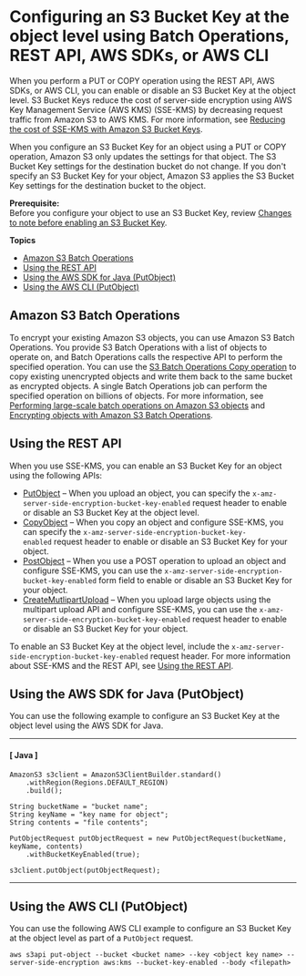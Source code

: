 # Configuring an S3 Bucket Key at the object level using Batch Operations, REST API, AWS SDKs, or AWS CLI<a name="configuring-bucket-key-object"></a>

When you perform a PUT or COPY operation using the REST API, AWS SDKs, or AWS CLI, you can enable or disable an S3 Bucket Key at the object level\. S3 Bucket Keys reduce the cost of server\-side encryption using AWS Key Management Service \(AWS KMS\) \(SSE\-KMS\) by decreasing request traffic from Amazon S3 to AWS KMS\. For more information, see [Reducing the cost of SSE\-KMS with Amazon S3 Bucket Keys](bucket-key.md)\. 

When you configure an S3 Bucket Key for an object using a PUT or COPY operation, Amazon S3 only updates the settings for that object\. The S3 Bucket Key settings for the destination bucket do not change\. If you don't specify an S3 Bucket Key for your object, Amazon S3 applies the S3 Bucket Key settings for the destination bucket to the object\.

**Prerequisite:**  
Before you configure your object to use an S3 Bucket Key, review [Changes to note before enabling an S3 Bucket Key](bucket-key.md#bucket-key-changes)\. 

**Topics**
+ [Amazon S3 Batch Operations](#bucket-key-object-bops)
+ [Using the REST API](#bucket-key-object-rest)
+ [Using the AWS SDK for Java \(PutObject\)](#bucket-key-object-sdk)
+ [Using the AWS CLI \(PutObject\)](#bucket-key-object-cli)

## Amazon S3 Batch Operations<a name="bucket-key-object-bops"></a>

To encrypt your existing Amazon S3 objects, you can use Amazon S3 Batch Operations\. You provide S3 Batch Operations with a list of objects to operate on, and Batch Operations calls the respective API to perform the specified operation\. You can use the [S3 Batch Operations Copy operation](https://docs.aws.amazon.com/AmazonS3/latest/userguide/batch-ops-copy-object.html) to copy existing unencrypted objects and write them back to the same bucket as encrypted objects\. A single Batch Operations job can perform the specified operation on billions of objects\. For more information, see [Performing large\-scale batch operations on Amazon S3 objects](batch-ops.md) and [Encrypting objects with Amazon S3 Batch Operations](http://aws.amazon.com/blogs/storage/encrypting-objects-with-amazon-s3-batch-operations/)\.

## Using the REST API<a name="bucket-key-object-rest"></a>

When you use SSE\-KMS, you can enable an S3 Bucket Key for an object using the following APIs: 
+ [PutObject](https://docs.aws.amazon.com/AmazonS3/latest/API/API_PutObject.html) – When you upload an object, you can specify the `x-amz-server-side-encryption-bucket-key-enabled` request header to enable or disable an S3 Bucket Key at the object level\. 
+ [CopyObject](https://docs.aws.amazon.com/AmazonS3/latest/API/API_CopyObject.html) – When you copy an object and configure SSE\-KMS, you can specify the `x-amz-server-side-encryption-bucket-key-enabled` request header to enable or disable an S3 Bucket Key for your object\. 
+ [PostObject](https://docs.aws.amazon.com/AmazonS3/latest/API/RESTObjectPOST.html) – When you use a POST operation to upload an object and configure SSE\-KMS, you can use the `x-amz-server-side-encryption-bucket-key-enabled` form field to enable or disable an S3 Bucket Key for your object\.
+ [CreateMutlipartUpload](https://docs.aws.amazon.com/AmazonS3/latest/API/API_CreateMultipartUpload.html) – When you upload large objects using the multipart upload API and configure SSE\-KMS, you can use the `x-amz-server-side-encryption-bucket-key-enabled` request header to enable or disable an S3 Bucket Key for your object\.

To enable an S3 Bucket Key at the object level, include the `x-amz-server-side-encryption-bucket-key-enabled` request header\. For more information about SSE\-KMS and the REST API, see [Using the REST API](specifying-kms-encryption.md#KMSUsingRESTAPI)\.

## Using the AWS SDK for Java \(PutObject\)<a name="bucket-key-object-sdk"></a>

You can use the following example to configure an S3 Bucket Key at the object level using the AWS SDK for Java\.

------
#### [ Java ]

```
AmazonS3 s3client = AmazonS3ClientBuilder.standard()
    .withRegion(Regions.DEFAULT_REGION)
    .build();

String bucketName = "bucket name";
String keyName = "key name for object";
String contents = "file contents";

PutObjectRequest putObjectRequest = new PutObjectRequest(bucketName, keyName, contents)
    .withBucketKeyEnabled(true);
    
s3client.putObject(putObjectRequest);
```

------

## Using the AWS CLI \(PutObject\)<a name="bucket-key-object-cli"></a>

You can use the following AWS CLI example to configure an S3 Bucket Key at the object level as part of a `PutObject` request\.

```
aws s3api put-object --bucket <bucket name> --key <object key name> --server-side-encryption aws:kms --bucket-key-enabled --body <filepath>
```